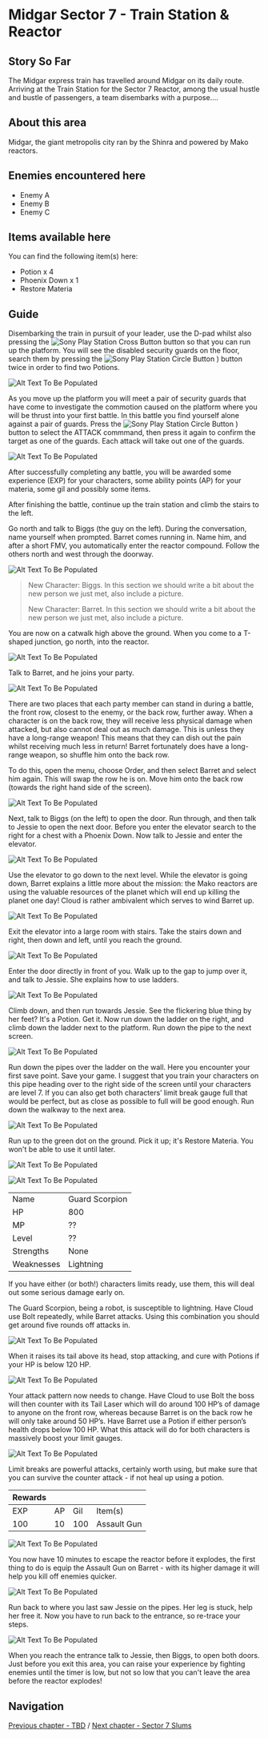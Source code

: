 #  Midgar Sector 7 - Train Station & Reactor


## Story So Far

The Midgar express train has travelled around Midgar on its daily route. Arriving at the Train Station for the Sector 7 Reactor, among the usual hustle and bustle of passengers, a team disembarks with a purpose....

## About this area

Midgar, the giant metropolis city ran by the Shinra and powered by Mako reactors.

## Enemies encountered here

- Enemy A
- Enemy B
- Enemy C

## Items available here

You can find the following item(s) here:

- Potion x 4
- Phoenix Down x 1
- Restore Materia

## Guide

Disembarking the train in pursuit of your leader, use the D-pad whilst also pressing the ![Sony Play Station Cross Button](../general-assets/sony-playstation-cross.jpg) button so that you can run up the platform. You will see the disabled security guards on the floor, search them by pressing the ![Sony Play Station Circle Button](../general-assets/sony-playstation-circle.jpg) ) button twice in order to find two Potions.

![Alt Text To Be Populated](../walkthrough-assets/ch01_01.jpg) 

As you move up the platform you will meet a pair of security guards that have come to investigate the commotion caused on the platform where you will be thrust into your first battle. In this battle you find yourself alone against a pair of guards. Press the ![Sony Play Station Circle Button](../general-assets/sony-playstation-circle.jpg) ) button to select the ATTACK commmand, then press it again to confirm the target as one of the guards. Each attack will take out one of the guards.

![Alt Text To Be Populated](../walkthrough-assets/ch01_02.jpg) 

After successfully completing any battle, you will be awarded some experience (EXP) for your characters, some ability points (AP) for your materia, some gil and possibly some items.

After finishing the battle, continue up the train station and climb the stairs to the left.

Go north and talk to Biggs (the guy on the left). During the conversation, name yourself when prompted. Barret comes running in. Name him, and after a short FMV, you automatically enter the reactor compound. Follow the others north and west through the doorway.

![Alt Text To Be Populated](../walkthrough-assets/ch01_03.jpg) 

> New Character: Biggs. 
> In this section we should write a bit about the new person we just met, also include a picture.
>
> New Character: Barret. 
> In this section we should write a bit about the new person we just met, also include a picture.

You are now on a catwalk high above the ground. When you come to a T-shaped junction, go north, into the reactor. 

![Alt Text To Be Populated](../walkthrough-assets/ch01_04.jpg) 

Talk to Barret, and he joins your party.

![Alt Text To Be Populated](../walkthrough-assets/ch01_05.jpg) 

There are two places that each party member can stand in during a battle, the front row, closest to the enemy, or the back row, further away. When a character is on the back row, they will receive less physical damage when attacked, but also cannot deal out as much damage. This is unless they have a long-range weapon! This means that they can dish out the pain whilst receiving much less in return! Barret fortunately does have a long-range weapon, so shuffle him onto the back row.


To do this, open the menu, choose Order, and then select Barret and select him again. This will swap the row he is on. Move him onto the back row (towards the right hand side of the screen).

![Alt Text To Be Populated](../walkthrough-assets/ch01_06.jpg) 

Next, talk to Biggs (on the left) to open the door. Run through, and then talk to Jessie to open the next door. Before you enter the elevator search to the right for a chest with a Phoenix Down. Now talk to Jessie and enter the elevator.

![Alt Text To Be Populated](../walkthrough-assets/ch01_07.jpg) 

Use the elevator to go down to the next level. While the elevator is going down, Barret explains a little more about the mission: the Mako reactors are using the valuable resources of the planet which will end up killing the planet one day! Cloud is rather ambivalent which serves to wind Barret up.

![Alt Text To Be Populated](../walkthrough-assets/ch01_08.jpg) 

Exit the elevator into a large room with stairs. Take the stairs down and right, then down and left, until you reach the ground.

![Alt Text To Be Populated](../walkthrough-assets/ch01_09.jpg) 

Enter the door directly in front of you. Walk up to the gap to jump over it, and talk to Jessie. She explains how to use ladders.

![Alt Text To Be Populated](../walkthrough-assets/ch01_10.jpg) 


Climb down, and then run towards Jessie. See the flickering blue thing by her feet? It's a Potion. Get it. Now run down the ladder on the right, and climb down the ladder next to the platform. Run down the pipe to the next screen.

![Alt Text To Be Populated](../walkthrough-assets/ch01_11.jpg) 

Run down the pipes over the ladder on the wall. Here you encounter your first save point. Save your game. I suggest that you train your characters on this pipe heading over to the right side of the screen until your characters are level 7. If you can also get both characters’ limit break gauge full that would be perfect, but as close as possible to full will be good enough. Run down the walkway to the next area.

![Alt Text To Be Populated](../walkthrough-assets/ch01_12.jpg) 


Run up to the green dot on the ground. Pick it up; it's Restore Materia. You won't be able to use it until later.

![Alt Text To Be Populated](../walkthrough-assets/ch01_13.jpg) 

![Alt Text To Be Populated](../general-assets/boss-banner.png) 

|   |   |
|---|---|
| Name  | Guard Scorpion  |
| HP  | 800  |
| MP  | ??  |
| Level  | ??  |
| Strengths  | None  |
| Weaknesses  | Lightning  |

If you have either (or both!) characters limits ready, use them, this will deal out some serious damage early on.


The Guard Scorpion, being a robot, is susceptible to lightning. Have Cloud use Bolt repeatedly, while Barret attacks. Using this combination you should get around five rounds off attacks in.

![Alt Text To Be Populated](../walkthrough-assets/ch01_14.jpg) 

When it raises its tail above its head, stop attacking, and cure with Potions if your HP is below 120 HP.

![Alt Text To Be Populated](../walkthrough-assets/ch01_15.jpg) 

Your attack pattern now needs to change. Have Cloud to use Bolt the boss will then counter with its Tail Laser which will do around 100 HP’s of damage to anyone on the front row, whereas because Barret is on the back row he will only take around 50 HP’s. Have Barret use a Potion if either person’s health drops below 100 HP. What this attack will do for both characters is massively boost your limit gauges.


![Alt Text To Be Populated](../walkthrough-assets/ch01_16.jpg) 

Limit breaks are powerful attacks, certainly worth using, but make sure that you can survive the counter attack - if not heal up using a potion.

| Rewards  |   |   |   |
|---|---|---|---|
| EXP  | AP  | Gil  | Item(s)  |
| 100  | 10  | 100  | Assault Gun  |

![Alt Text To Be Populated](../general-assets/boss-banner.png) 

You now have 10 minutes to escape the reactor before it explodes, the first thing to do is equip the Assault Gun on Barret - with its higher damage it will help you kill off enemies quicker.

![Alt Text To Be Populated](../walkthrough-assets/ch01_17.jpg) 

Run back to where you last saw Jessie on the pipes. Her leg is stuck, help her free it. Now you have to run back to the entrance, so re-trace your steps.

![Alt Text To Be Populated](../walkthrough-assets/ch01_18.jpg) 

When you reach the entrance talk to Jessie, then Biggs, to open both doors. Just before you exit this area, you can raise your experience by fighting enemies until the timer is low, but not so low that you can't leave the area before the reactor explodes! 


## Navigation
[Previous chapter - TBD](/chapter_01.md) / [Next chapter - Sector 7 Slums](/chapter_03.md)
